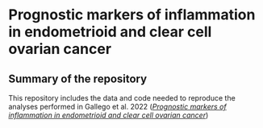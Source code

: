 # Prognostic markers of inflammation in endometrioid and clear cell ovarian cancer
## Summary of the repository 
This repository includes the data and code needed to reproduce the analyses performed in Gallego et al. 2022 ([*Prognostic markers of inflammation in endometrioid and clear cell ovarian cancer*](https://ijgc.bmj.com/content/early/2022/04/17/ijgc-2022-003353))
